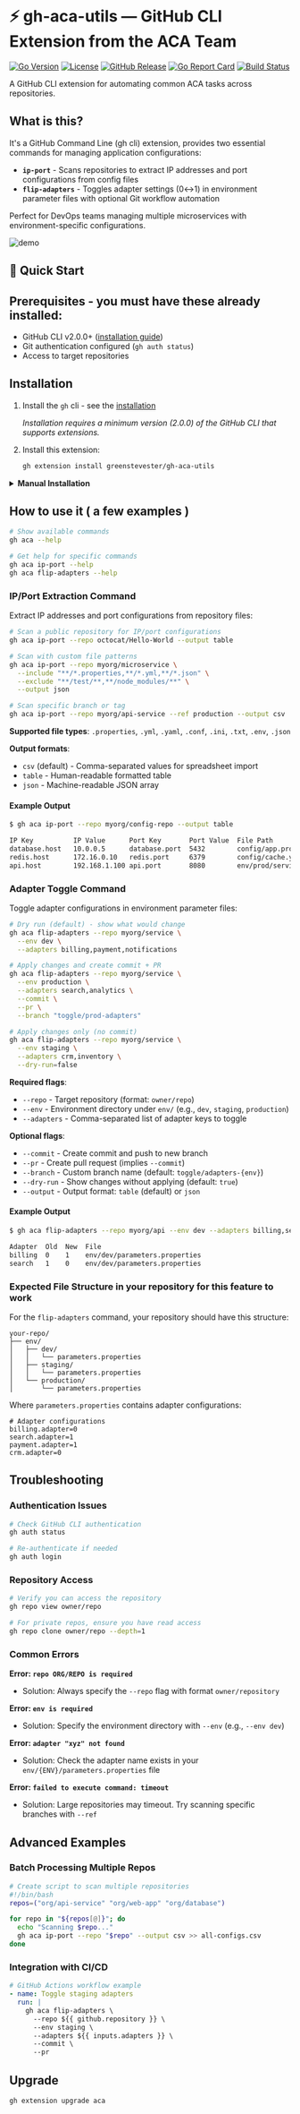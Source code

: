 # ⚡ gh-aca-utils — GitHub CLI Extension from the ACA Team

[![Go Version](https://img.shields.io/badge/go-1.25-blue.svg)](https://golang.org/)
[![License](https://img.shields.io/badge/license-MIT-green.svg)](LICENSE)
[![GitHub Release](https://img.shields.io/github/v/release/greenstevester/gh-aca-utils)](https://github.com/greenstevester/gh-aca-utils/releases)
[![Go Report Card](https://goreportcard.com/badge/github.com/greenstevester/gh-aca-utils)](https://goreportcard.com/report/github.com/greenstevester/gh-aca-utils)
[![Build Status](https://github.com/greenstevester/gh-aca-utils/workflows/CI/badge.svg)](https://github.com/greenstevester/gh-aca-utils/actions)

A GitHub CLI extension for automating common ACA tasks across repositories.

## What is this?

It's a GitHub Command Line (gh cli) extension,  provides two essential commands for managing application configurations:

- **`ip-port`** - Scans repositories to extract IP addresses and port configurations from config files
- **`flip-adapters`** - Toggles adapter settings (0↔1) in environment parameter files with optional Git workflow automation

Perfect for DevOps teams managing multiple microservices with environment-specific configurations.

![demo](docs/demo.gif)

## 🚀 Quick Start

## Prerequisites - you must have these already installed:

- GitHub CLI v2.0.0+ ([installation guide](https://github.com/cli/cli#installation))
- Git authentication configured (`gh auth status`)
- Access to target repositories

## Installation

1. Install the `gh` cli - see the [installation](https://github.com/cli/cli#installation)

   _Installation requires a minimum version (2.0.0) of the GitHub CLI that supports extensions._

2. Install this extension:

   ```sh
   gh extension install greenstevester/gh-aca-utils
   ```

<details>
   <summary><strong>Manual Installation</strong></summary>

> If you want to install this extension manually, follow these steps:

1. clone the repo

   ```sh
   # git
   git clone https://github.com/greenstevester/gh-aca-utils

   # GitHub CLI
   gh repo clone greenstevester/gh-aca-utils
   ```

2. `cd` into it

   ```sh
   cd gh-aca-utils
   ```

3. add dependencies and build it

   ```sh
   go get && go build
   ```

4. install it locally
   ```sh
   gh extension install .
   ```
   </details>

## How to use it ( a few examples )

```bash
# Show available commands
gh aca --help

# Get help for specific commands
gh aca ip-port --help
gh aca flip-adapters --help
```

### IP/Port Extraction Command

Extract IP addresses and port configurations from repository files:

```bash
# Scan a public repository for IP/port configurations
gh aca ip-port --repo octocat/Hello-World --output table

# Scan with custom file patterns
gh aca ip-port --repo myorg/microservice \
  --include "**/*.properties,**/*.yml,**/*.json" \
  --exclude "**/test/**,**/node_modules/**" \
  --output json

# Scan specific branch or tag
gh aca ip-port --repo myorg/api-service --ref production --output csv
```

**Supported file types**: `.properties`, `.yml`, `.yaml`, `.conf`, `.ini`, `.txt`, `.env`, `.json`

**Output formats**:
- `csv` (default) - Comma-separated values for spreadsheet import
- `table` - Human-readable formatted table
- `json` - Machine-readable JSON array

#### Example Output

```bash
$ gh aca ip-port --repo myorg/config-repo --output table

IP Key          IP Value      Port Key       Port Value  File Path                    Line
database.host   10.0.0.5      database.port  5432        config/app.properties        12
redis.host      172.16.0.10   redis.port     6379        config/cache.yml            8
api.host        192.168.1.100 api.port       8080        env/prod/service.properties  15
```

### Adapter Toggle Command

Toggle adapter configurations in environment parameter files:

```bash
# Dry run (default) - show what would change
gh aca flip-adapters --repo myorg/service \
  --env dev \
  --adapters billing,payment,notifications

# Apply changes and create commit + PR
gh aca flip-adapters --repo myorg/service \
  --env production \
  --adapters search,analytics \
  --commit \
  --pr \
  --branch "toggle/prod-adapters"

# Apply changes only (no commit)
gh aca flip-adapters --repo myorg/service \
  --env staging \
  --adapters crm,inventory \
  --dry-run=false
```

**Required flags**:
- `--repo` - Target repository (format: `owner/repo`)  
- `--env` - Environment directory under `env/` (e.g., `dev`, `staging`, `production`)
- `--adapters` - Comma-separated list of adapter keys to toggle

**Optional flags**:
- `--commit` - Create commit and push to new branch
- `--pr` - Create pull request (implies `--commit`)  
- `--branch` - Custom branch name (default: `toggle/adapters-{env}`)
- `--dry-run` - Show changes without applying (default: `true`)
- `--output` - Output format: `table` (default) or `json`

#### Example Output

```bash
$ gh aca flip-adapters --repo myorg/api --env dev --adapters billing,search --output table

Adapter  Old  New  File
billing  0    1    env/dev/parameters.properties
search   1    0    env/dev/parameters.properties
```

### Expected File Structure in your repository for this feature to work

For the `flip-adapters` command, your repository should have this structure:

```
your-repo/
├── env/
│   ├── dev/
│   │   └── parameters.properties
│   ├── staging/
│   │   └── parameters.properties
│   └── production/
│       └── parameters.properties
```

Where `parameters.properties` contains adapter configurations:
```properties
# Adapter configurations
billing.adapter=0
search.adapter=1  
payment.adapter=1
crm.adapter=0
```

## Troubleshooting

### Authentication Issues
```bash
# Check GitHub CLI authentication
gh auth status

# Re-authenticate if needed
gh auth login
```

### Repository Access
```bash
# Verify you can access the repository
gh repo view owner/repo

# For private repos, ensure you have read access
gh repo clone owner/repo --depth=1
```

### Common Errors

**Error: `repo ORG/REPO is required`**
- Solution: Always specify the `--repo` flag with format `owner/repository`

**Error: `env is required`**  
- Solution: Specify the environment directory with `--env` (e.g., `--env dev`)

**Error: `adapter "xyz" not found`**
- Solution: Check the adapter name exists in your `env/{ENV}/parameters.properties` file

**Error: `failed to execute command: timeout`**
- Solution: Large repositories may timeout. Try scanning specific branches with `--ref`

## Advanced Examples

### Batch Processing Multiple Repos

```bash
# Create script to scan multiple repositories
#!/bin/bash
repos=("org/api-service" "org/web-app" "org/database")

for repo in "${repos[@]}"; do
  echo "Scanning $repo..."
  gh aca ip-port --repo "$repo" --output csv >> all-configs.csv
done
```

### Integration with CI/CD

```yaml
# GitHub Actions workflow example
- name: Toggle staging adapters
  run: |
    gh aca flip-adapters \
      --repo ${{ github.repository }} \
      --env staging \
      --adapters ${{ inputs.adapters }} \
      --commit \
      --pr
```

## Upgrade

```bash
gh extension upgrade aca
```
